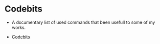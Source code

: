 # Codebits

* A documentary list of used commands that been usefull to some of my works.

- [Codebits](#codebits)
